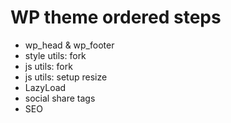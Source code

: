 # WP theme ordered steps

- wp_head & wp_footer
- style utils: fork
- js utils: fork
- js utils: setup resize
- LazyLoad
- social share tags
- SEO
